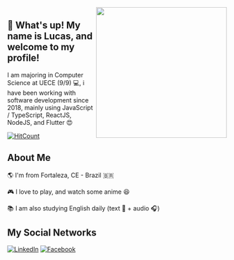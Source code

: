 <img align="right" width="300" src="https://media.giphy.com/media/l0HlHFRbmaZtBRhXG/giphy.gif">

## 👋  What's up! My name is Lucas, and welcome to my profile! 

I am majoring in Computer Science at UECE (9/9) 💻, i have been working with software development since 2018, mainly using JavaScript / TypeScript, ReactJS, NodeJS, and Flutter 😍 

[![HitCount](http://hits.dwyl.com/luccasoli/luccasoli.svg)](http://hits.dwyl.com/luccasoli/luccasoli)

## About Me

🌎 I'm from Fortaleza, CE - Brazil 🇧🇷

🎮 I love to play, and watch some anime 😆

📚 I am also studying English daily (text 📖 + audio 🎧)

## My Social Networks
[![LinkedIn](https://img.shields.io/badge/LinkedIn--blue?style=for-the-badge&logo=linkedin&link=https://www.linkedin.com/in/lucas-de-oliveira-mesquita/&logoColor=white)](https://www.linkedin.com/in/lucas-de-oliveira-mesquita/)
[![Facebook](https://img.shields.io/badge/Facebook--red?style=for-the-badge&logo=facebook&link=https://www.facebook.com/L.Oliveira98&logoColor=white)](https://www.facebook.com/L.Oliveira98)
